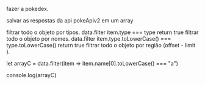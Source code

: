 fazer a pokedex. 

salvar as respostas da api pokeApiv2 em um array 

filtrar todo o objeto por tipos. data.filter item.type === type return true
filtrar todo o objeto por nomes. data.filter item.type.toLowerCase() === type.toLowerCase() return true
filtrar todo o objeto por região (offset - limit ).



<!-- -> Menos codigo mas mais lento:
type Pokemon_info = { nome: string, id:number, url: string }
let data: Pokemon_info[] = [];
        for(let index = 1; index <= 150; index++) {
            let urlFetch = await fetch(`https://pokeapi.co/api/v2/pokemon/${index}`);
            let results = await urlFetch.json();

            let pokemon:Pokemon_info = {
                nome: results.name,
                id: results.id,
                url: results.sprites.front_default,
            }
            data.push(pokemon)
        }
        return data 
        
        -->


<!-- ! teste com a pokedex - Aqui tem um array de johto 
let data = [
    {
      "name": "chikorita",
      "url": "https://pokeapi.co/api/v2/pokemon/152/"
    },
    {
      "name": "bayleef",
      "url": "https://pokeapi.co/api/v2/pokemon/153/"
    },
    {
      "name": "meganium",
      "url": "https://pokeapi.co/api/v2/pokemon/154/"
    },
    {
      "name": "cyndaquil",
      "url": "https://pokeapi.co/api/v2/pokemon/155/"
    },
    {
      "name": "quilava",
      "url": "https://pokeapi.co/api/v2/pokemon/156/"
    },
    {
      "name": "typhlosion",
      "url": "https://pokeapi.co/api/v2/pokemon/157/"
    },
    {
      "name": "totodile",
      "url": "https://pokeapi.co/api/v2/pokemon/158/"
    },
    {
      "name": "croconaw",
      "url": "https://pokeapi.co/api/v2/pokemon/159/"
    },
    {
      "name": "feraligatr",
      "url": "https://pokeapi.co/api/v2/pokemon/160/"
    },
    {
      "name": "sentret",
      "url": "https://pokeapi.co/api/v2/pokemon/161/"
    },
    {
      "name": "furret",
      "url": "https://pokeapi.co/api/v2/pokemon/162/"
    },
    {
      "name": "hoothoot",
      "url": "https://pokeapi.co/api/v2/pokemon/163/"
    },
    {
      "name": "noctowl",
      "url": "https://pokeapi.co/api/v2/pokemon/164/"
    },
    {
      "name": "ledyba",
      "url": "https://pokeapi.co/api/v2/pokemon/165/"
    },
    {
      "name": "ledian",
      "url": "https://pokeapi.co/api/v2/pokemon/166/"
    },
    {
      "name": "spinarak",
      "url": "https://pokeapi.co/api/v2/pokemon/167/"
    },
    {
      "name": "ariados",
      "url": "https://pokeapi.co/api/v2/pokemon/168/"
    },
    {
      "name": "crobat",
      "url": "https://pokeapi.co/api/v2/pokemon/169/"
    },
    {
      "name": "chinchou",
      "url": "https://pokeapi.co/api/v2/pokemon/170/"
    },
    {
      "name": "lanturn",
      "url": "https://pokeapi.co/api/v2/pokemon/171/"
    },
    {
      "name": "pichu",
      "url": "https://pokeapi.co/api/v2/pokemon/172/"
    },
    {
      "name": "cleffa",
      "url": "https://pokeapi.co/api/v2/pokemon/173/"
    },
    {
      "name": "igglybuff",
      "url": "https://pokeapi.co/api/v2/pokemon/174/"
    },
    {
      "name": "togepi",
      "url": "https://pokeapi.co/api/v2/pokemon/175/"
    },
    {
      "name": "togetic",
      "url": "https://pokeapi.co/api/v2/pokemon/176/"
    },
    {
      "name": "natu",
      "url": "https://pokeapi.co/api/v2/pokemon/177/"
    },
    {
      "name": "xatu",
      "url": "https://pokeapi.co/api/v2/pokemon/178/"
    },
    {
      "name": "mareep",
      "url": "https://pokeapi.co/api/v2/pokemon/179/"
    },
    {
      "name": "flaaffy",
      "url": "https://pokeapi.co/api/v2/pokemon/180/"
    },
    {
      "name": "ampharos",
      "url": "https://pokeapi.co/api/v2/pokemon/181/"
    },
    {
      "name": "bellossom",
      "url": "https://pokeapi.co/api/v2/pokemon/182/"
    },
    {
      "name": "marill",
      "url": "https://pokeapi.co/api/v2/pokemon/183/"
    },
    {
      "name": "azumarill",
      "url": "https://pokeapi.co/api/v2/pokemon/184/"
    },
    {
      "name": "sudowoodo",
      "url": "https://pokeapi.co/api/v2/pokemon/185/"
    },
    {
      "name": "politoed",
      "url": "https://pokeapi.co/api/v2/pokemon/186/"
    },
    {
      "name": "hoppip",
      "url": "https://pokeapi.co/api/v2/pokemon/187/"
    },
    {
      "name": "skiploom",
      "url": "https://pokeapi.co/api/v2/pokemon/188/"
    },
    {
      "name": "jumpluff",
      "url": "https://pokeapi.co/api/v2/pokemon/189/"
    },
    {
      "name": "aipom",
      "url": "https://pokeapi.co/api/v2/pokemon/190/"
    },
    {
      "name": "sunkern",
      "url": "https://pokeapi.co/api/v2/pokemon/191/"
    },
    {
      "name": "sunflora",
      "url": "https://pokeapi.co/api/v2/pokemon/192/"
    },
    {
      "name": "yanma",
      "url": "https://pokeapi.co/api/v2/pokemon/193/"
    },
    {
      "name": "wooper",
      "url": "https://pokeapi.co/api/v2/pokemon/194/"
    },
    {
      "name": "quagsire",
      "url": "https://pokeapi.co/api/v2/pokemon/195/"
    },
    {
      "name": "espeon",
      "url": "https://pokeapi.co/api/v2/pokemon/196/"
    },
    {
      "name": "umbreon",
      "url": "https://pokeapi.co/api/v2/pokemon/197/"
    },
    {
      "name": "murkrow",
      "url": "https://pokeapi.co/api/v2/pokemon/198/"
    },
    {
      "name": "slowking",
      "url": "https://pokeapi.co/api/v2/pokemon/199/"
    },
    {
      "name": "misdreavus",
      "url": "https://pokeapi.co/api/v2/pokemon/200/"
    },
    {
      "name": "unown",
      "url": "https://pokeapi.co/api/v2/pokemon/201/"
    },
    {
      "name": "wobbuffet",
      "url": "https://pokeapi.co/api/v2/pokemon/202/"
    },
    {
      "name": "girafarig",
      "url": "https://pokeapi.co/api/v2/pokemon/203/"
    },
    {
      "name": "pineco",
      "url": "https://pokeapi.co/api/v2/pokemon/204/"
    },
    {
      "name": "forretress",
      "url": "https://pokeapi.co/api/v2/pokemon/205/"
    },
    {
      "name": "dunsparce",
      "url": "https://pokeapi.co/api/v2/pokemon/206/"
    },
    {
      "name": "gligar",
      "url": "https://pokeapi.co/api/v2/pokemon/207/"
    },
    {
      "name": "steelix",
      "url": "https://pokeapi.co/api/v2/pokemon/208/"
    },
    {
      "name": "snubbull",
      "url": "https://pokeapi.co/api/v2/pokemon/209/"
    },
    {
      "name": "granbull",
      "url": "https://pokeapi.co/api/v2/pokemon/210/"
    },
    {
      "name": "qwilfish",
      "url": "https://pokeapi.co/api/v2/pokemon/211/"
    },
    {
      "name": "scizor",
      "url": "https://pokeapi.co/api/v2/pokemon/212/"
    },
    {
      "name": "shuckle",
      "url": "https://pokeapi.co/api/v2/pokemon/213/"
    },
    {
      "name": "heracross",
      "url": "https://pokeapi.co/api/v2/pokemon/214/"
    },
    {
      "name": "sneasel",
      "url": "https://pokeapi.co/api/v2/pokemon/215/"
    },
    {
      "name": "teddiursa",
      "url": "https://pokeapi.co/api/v2/pokemon/216/"
    },
    {
      "name": "ursaring",
      "url": "https://pokeapi.co/api/v2/pokemon/217/"
    },
    {
      "name": "slugma",
      "url": "https://pokeapi.co/api/v2/pokemon/218/"
    },
    {
      "name": "magcargo",
      "url": "https://pokeapi.co/api/v2/pokemon/219/"
    },
    {
      "name": "swinub",
      "url": "https://pokeapi.co/api/v2/pokemon/220/"
    },
    {
      "name": "piloswine",
      "url": "https://pokeapi.co/api/v2/pokemon/221/"
    },
    {
      "name": "corsola",
      "url": "https://pokeapi.co/api/v2/pokemon/222/"
    },
    {
      "name": "remoraid",
      "url": "https://pokeapi.co/api/v2/pokemon/223/"
    },
    {
      "name": "octillery",
      "url": "https://pokeapi.co/api/v2/pokemon/224/"
    },
    {
      "name": "delibird",
      "url": "https://pokeapi.co/api/v2/pokemon/225/"
    },
    {
      "name": "mantine",
      "url": "https://pokeapi.co/api/v2/pokemon/226/"
    },
    {
      "name": "skarmory",
      "url": "https://pokeapi.co/api/v2/pokemon/227/"
    },
    {
      "name": "houndour",
      "url": "https://pokeapi.co/api/v2/pokemon/228/"
    },
    {
      "name": "houndoom",
      "url": "https://pokeapi.co/api/v2/pokemon/229/"
    },
    {
      "name": "kingdra",
      "url": "https://pokeapi.co/api/v2/pokemon/230/"
    },
    {
      "name": "phanpy",
      "url": "https://pokeapi.co/api/v2/pokemon/231/"
    },
    {
      "name": "donphan",
      "url": "https://pokeapi.co/api/v2/pokemon/232/"
    },
    {
      "name": "porygon2",
      "url": "https://pokeapi.co/api/v2/pokemon/233/"
    },
    {
      "name": "stantler",
      "url": "https://pokeapi.co/api/v2/pokemon/234/"
    },
    {
      "name": "smeargle",
      "url": "https://pokeapi.co/api/v2/pokemon/235/"
    },
    {
      "name": "tyrogue",
      "url": "https://pokeapi.co/api/v2/pokemon/236/"
    },
    {
      "name": "hitmontop",
      "url": "https://pokeapi.co/api/v2/pokemon/237/"
    },
    {
      "name": "smoochum",
      "url": "https://pokeapi.co/api/v2/pokemon/238/"
    },
    {
      "name": "elekid",
      "url": "https://pokeapi.co/api/v2/pokemon/239/"
    },
    {
      "name": "magby",
      "url": "https://pokeapi.co/api/v2/pokemon/240/"
    },
    {
      "name": "miltank",
      "url": "https://pokeapi.co/api/v2/pokemon/241/"
    },
    {
      "name": "blissey",
      "url": "https://pokeapi.co/api/v2/pokemon/242/"
    },
    {
      "name": "raikou",
      "url": "https://pokeapi.co/api/v2/pokemon/243/"
    },
    {
      "name": "entei",
      "url": "https://pokeapi.co/api/v2/pokemon/244/"
    },
    {
      "name": "suicune",
      "url": "https://pokeapi.co/api/v2/pokemon/245/"
    },
    {
      "name": "larvitar",
      "url": "https://pokeapi.co/api/v2/pokemon/246/"
    },
    {
      "name": "pupitar",
      "url": "https://pokeapi.co/api/v2/pokemon/247/"
    },
    {
      "name": "tyranitar",
      "url": "https://pokeapi.co/api/v2/pokemon/248/"
    },
    {
      "name": "lugia",
      "url": "https://pokeapi.co/api/v2/pokemon/249/"
    },
    {
      "name": "ho-oh",
      "url": "https://pokeapi.co/api/v2/pokemon/250/"
    },
    {
      "name": "celebi",
      "url": "https://pokeapi.co/api/v2/pokemon/251/"
    }
]
 -->

<!-- -> Esse é o link onde tem a api e endpoint das dex.
! offset é onde inicia 
* limit é quantos dados serão pegos.
https://pokeapi.co/api/v2/pokemon/?offset=151&limit=100
 -->

let arrayC = data.filter(item => item.name[0].toLowerCase() === "a") 

console.log(arrayC)


<!-- -> o mesmo codigo de 420 porém como função

let arrayC = (letter) => {
  return data.filter(item => item.name[0].toLowerCase() === letter) 
}

console.log(arrayC("s"))
 -->

 
<!--  Funcao que ordena um array de objetos pelo valor do id: 

let data = [
  {id: 2, name: "gardevoir"},             
  {id: 5, name: "ralts"},
  {id: 4, name: "kirlia"},
  {id: 1, name: "genesect"},
  {id: 3, name: "gallade"},
]


newData = data.sort((a, b) => a.id < b.id ? -1 : 1);
console.log(newData)
-->

<!-- Ordenar ordem alfabetica
let luminosity = [
  {name: "fallen", role:"awper"},
  {name: "coldzera", role:"lurker, star"},
  {name: "fer", role:"rifler"},
  {name: "taco", role:"anchor, entry"},
  {name: "fnx", role:"lurker, clutcher"},
]



let newData = luminosity.sort((a, b) => {
  if(a.name < b.name) {
    return -1
  } else {
    return 1
  }
});

console.log(newData);

 -->
